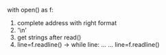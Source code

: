 with open() as f:

1. complete address with right format
2. '\n'
3. get strings after read()
4. line=f.readline() -> 
    while line:
        ...
        ...
        line=f.readline()
